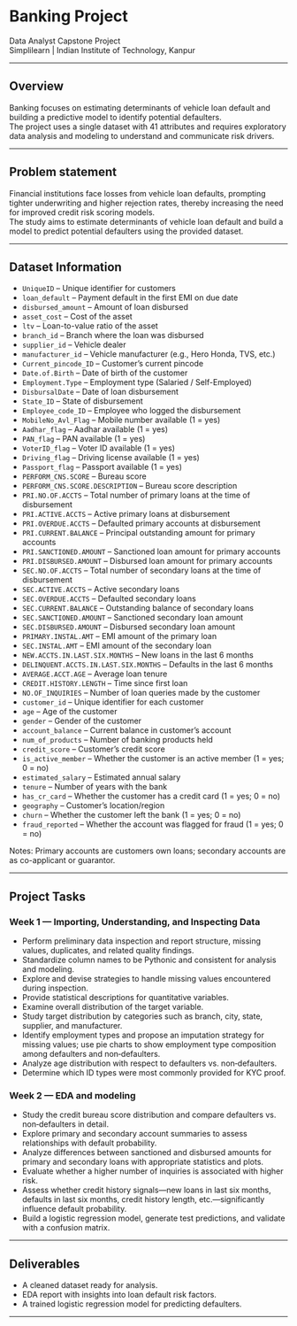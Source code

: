 # Banking Project

Data Analyst Capstone Project  
Simplilearn | Indian Institute of Technology, Kanpur

---

## Overview

Banking focuses on estimating determinants of vehicle loan default and building a predictive model to identify potential defaulters.  
The project uses a single dataset with 41 attributes and requires exploratory data analysis and modeling to understand and communicate risk drivers.

---

## Problem statement

Financial institutions face losses from vehicle loan defaults, prompting tighter underwriting and higher rejection rates, thereby increasing the need for improved credit risk scoring models.  
The study aims to estimate determinants of vehicle loan default and build a model to predict potential defaulters using the provided dataset.

---

## Dataset Information

- `UniqueID` – Unique identifier for customers  
- `loan_default` – Payment default in the first EMI on due date  
- `disbursed_amount` – Amount of loan disbursed  
- `asset_cost` – Cost of the asset  
- `ltv` – Loan-to-value ratio of the asset  
- `branch_id` – Branch where the loan was disbursed  
- `supplier_id` – Vehicle dealer  
- `manufacturer_id` – Vehicle manufacturer (e.g., Hero Honda, TVS, etc.)  
- `Current_pincode_ID` – Customer’s current pincode  
- `Date.of.Birth` – Date of birth of the customer  
- `Employment.Type` – Employment type (Salaried / Self-Employed)  
- `DisbursalDate` – Date of loan disbursement  
- `State_ID` – State of disbursement  
- `Employee_code_ID` – Employee who logged the disbursement  
- `MobileNo_Avl_Flag` – Mobile number available (1 = yes)  
- `Aadhar_flag` – Aadhar available (1 = yes)  
- `PAN_flag` – PAN available (1 = yes)  
- `VoterID_flag` – Voter ID available (1 = yes)  
- `Driving_flag` – Driving license available (1 = yes)  
- `Passport_flag` – Passport available (1 = yes)  
- `PERFORM_CNS.SCORE` – Bureau score  
- `PERFORM_CNS.SCORE.DESCRIPTION` – Bureau score description  
- `PRI.NO.OF.ACCTS` – Total number of primary loans at the time of disbursement  
- `PRI.ACTIVE.ACCTS` – Active primary loans at disbursement  
- `PRI.OVERDUE.ACCTS` – Defaulted primary accounts at disbursement  
- `PRI.CURRENT.BALANCE` – Principal outstanding amount for primary accounts  
- `PRI.SANCTIONED.AMOUNT` – Sanctioned loan amount for primary accounts  
- `PRI.DISBURSED.AMOUNT` – Disbursed loan amount for primary accounts  
- `SEC.NO.OF.ACCTS` – Total number of secondary loans at the time of disbursement  
- `SEC.ACTIVE.ACCTS` – Active secondary loans  
- `SEC.OVERDUE.ACCTS` – Defaulted secondary loans  
- `SEC.CURRENT.BALANCE` – Outstanding balance of secondary loans  
- `SEC.SANCTIONED.AMOUNT` – Sanctioned secondary loan amount  
- `SEC.DISBURSED.AMOUNT` – Disbursed secondary loan amount  
- `PRIMARY.INSTAL.AMT` – EMI amount of the primary loan  
- `SEC.INSTAL.AMT` – EMI amount of the secondary loan  
- `NEW.ACCTS.IN.LAST.SIX.MONTHS` – New loans in the last 6 months  
- `DELINQUENT.ACCTS.IN.LAST.SIX.MONTHS` – Defaults in the last 6 months  
- `AVERAGE.ACCT.AGE` – Average loan tenure  
- `CREDIT.HISTORY.LENGTH` – Time since first loan  
- `NO.OF_INQUIRIES` – Number of loan queries made by the customer  
- `customer_id` – Unique identifier for each customer  
- `age` – Age of the customer  
- `gender` – Gender of the customer  
- `account_balance` – Current balance in customer’s account  
- `num_of_products` – Number of banking products held  
- `credit_score` – Customer’s credit score  
- `is_active_member` – Whether the customer is an active member (1 = yes; 0 = no)  
- `estimated_salary` – Estimated annual salary  
- `tenure` – Number of years with the bank  
- `has_cr_card` – Whether the customer has a credit card (1 = yes; 0 = no)  
- `geography` – Customer’s location/region  
- `churn` – Whether the customer left the bank (1 = yes; 0 = no)  
- `fraud_reported` – Whether the account was flagged for fraud (1 = yes; 0 = no)  

Notes: Primary accounts are customers own loans; secondary accounts are as co-applicant or guarantor.

---

## Project Tasks

### Week 1 — Importing, Understanding, and Inspecting Data

- Perform preliminary data inspection and report structure, missing values, duplicates, and related quality findings.
- Standardize column names to be Pythonic and consistent for analysis and modeling.
- Explore and devise strategies to handle missing values encountered during inspection.
- Provide statistical descriptions for quantitative variables.
- Examine overall distribution of the target variable.
- Study target distribution by categories such as branch, city, state, supplier, and manufacturer.
- Identify employment types and propose an imputation strategy for missing values; use pie charts to show employment type composition among defaulters and non‑defaulters.
- Analyze age distribution with respect to defaulters vs. non‑defaulters.
- Determine which ID types were most commonly provided for KYC proof.

### Week 2 — EDA and modeling

- Study the credit bureau score distribution and compare defaulters vs. non‑defaulters in detail.
- Explore primary and secondary account summaries to assess relationships with default probability.
- Analyze differences between sanctioned and disbursed amounts for primary and secondary loans with appropriate statistics and plots.
- Evaluate whether a higher number of inquiries is associated with higher risk.
- Assess whether credit history signals—new loans in last six months, defaults in last six months, credit history length, etc.—significantly influence default probability.
- Build a logistic regression model, generate test predictions, and validate with a confusion matrix.

---

## Deliverables

- A cleaned dataset ready for analysis.  
- EDA report with insights into loan default risk factors.  
- A trained logistic regression model for predicting defaulters.

---
